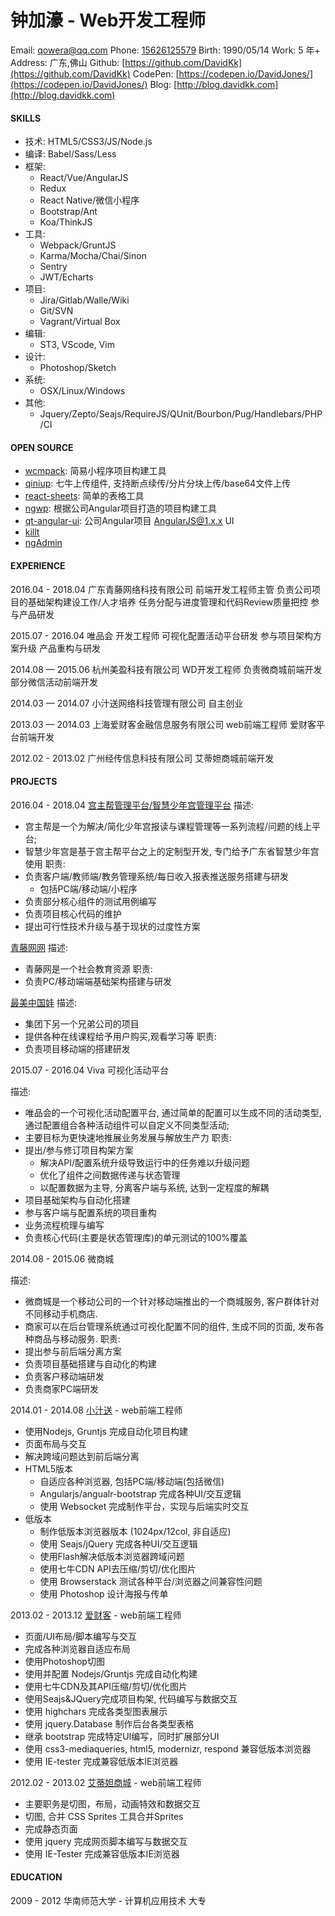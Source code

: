 # 钟加濠 - Web开发工程师

Email:    [qowera@qq.com](mailto:qowera@qq.com)
Phone:    [15626125579](tel:+15626125579)
Birth:    1990/05/14
Work:     5 年+
Address:  广东,佛山
Github:   [https://github.com/DavidKk](https://github.com/DavidKk)
CodePen:  [https://codepen.io/DavidJones/](https://codepen.io/DavidJones/)
Blog:     [http://blog.davidkk.com](http://blog.davidkk.com)


#### SKILLS

- 技术: HTML5/CSS3/JS/Node.js
- 编译: Babel/Sass/Less
- 框架:
  + React/Vue/AngularJS
  + Redux
  + React Native/微信小程序
  + Bootstrap/Ant
  + Koa/ThinkJS
- 工具:
  + Webpack/GruntJS
  + Karma/Mocha/Chai/Sinon
  + Sentry
  + JWT/Echarts
- 项目:
  + Jira/Gitlab/Walle/Wiki
  + Git/SVN
  + Vagrant/Virtual Box
- 编辑:
  + ST3, VScode, Vim
- 设计:
  + Photoshop/Sketch
- 系统:
  + OSX/Linux/Windows
- 其他:
  + Jquery/Zepto/Seajs/RequireJS/QUnit/Bourbon/Pug/Handlebars/PHP/CI


#### OPEN SOURCE

- [wcmpack](https://github.com/DavidKk/wcmpack): 简易小程序项目构建工具
- [qiniup](https://github.com/DavidKk/qiniu-uploader): 七牛上传组件, 支持断点续传/分片分块上传/base64文件上传
- [react-sheets](https://github.com/DavidKk/react-sheets): 简单的表格工具
- [ngwp](https://github.com/DavidKk/ngwp): 根据公司Angular项目打造的项目构建工具
- [qt-angular-ui](https://github.com/61qt/qt-angular-ui): 公司Angular项目 AngularJS@1.x.x UI
- [killt](https://github.com/DavidKk/killt)
- [ngAdmin](https://github.com/DavidKk/ngAdmin)


#### EXPERIENCE

2016.04 - 2018.04
广东青藤网络科技有限公司
前端开发工程师主管
负责公司项目的基础架构建设工作/人才培养
任务分配与进度管理和代码Review质量把控
参与产品研发

2015.07 - 2016.04
唯品会
开发工程师
可视化配置活动平台研发
参与项目架构方案升级
产品重构与研发

2014.08 — 2015.06
杭州美盈科技有限公司
WD开发工程师
负责微商城前端开发
部分微信活动前端开发

2014.03 — 2014.07
小汁送网络科技管理有限公司
自主创业

2013.03 — 2014.03
上海爱财客金融信息服务有限公司
web前端工程师
爱财客平台前端开发

2012.02 - 2013.02
广州经传信息科技有限公司
艾蒂妲商城前端开发


#### PROJECTS
2016.04 - 2018.04
[宫主帮管理平台/智慧少年宫管理平台](https://zhsng.m.61qt.cn/)
描述:
  - 宫主帮是一个为解决/简化少年宫报读与课程管理等一系列流程/问题的线上平台;
  - 智慧少年宫是基于宫主帮平台之上的定制型开发, 专门给予广东省智慧少年宫使用
职责:
  - 负责客户端/教师端/教务管理系统/每日收入报表推送服务搭建与研发
    + 包括PC端/移动端/小程序
  - 负责部分核心组件的测试用例编写
  - 负责项目核心代码的维护
  - 提出可行性技术升级与基于现状的过度性方案

[青藤网网](https://www.61qt.cn/)
描述:
  - 青藤网是一个社会教育资源
职责:
  - 负责PC/移动端端基础架构搭建与研发

[最美中国娃](http://m.zuimeizhongguowa.com)
描述:
  - 集团下另一个兄弟公司的项目
  - 提供各种在线课程给予用户购买,观看学习等
职责:
  - 负责项目移动端的搭建研发


2015.07 - 2016.04
Viva 可视化活动平台

描述:
  - 唯品会的一个可视化活动配置平台, 通过简单的配置可以生成不同的活动类型, 通过配置组合各种活动组件可以自定义不同类型活动;
  - 主要目标为更快速地推展业务发展与解放生产力
职责:
  - 提出/参与修订项目构架方案
    + 解决API/配置系统升级导致运行中的任务难以升级问题
    + 优化了组件之间数据传递与状态管理
    + 以配置数据为主导, 分离客户端与系统, 达到一定程度的解耦
  - 项目基础架构与自动化搭建
  - 参与客户端与配置系统的项目重构
  - 业务流程梳理与编写
  - 负责核心代码(主要是状态管理库)的单元测试的100%覆盖

2014.08 - 2015.06
微商城

描述:
  - 微商城是一个移动公司的一个针对移动端推出的一个商城服务, 客户群体针对不同移动手机商店.
  - 商家可以在后台管理系统通过可视化配置不同的组件, 生成不同的页面, 发布各种商品与移动服务.
职责:
  - 提出参与前后端分离方案
  - 负责项目基础搭建与自动化的构建
  - 负责客户移动端研发
  - 负责商家PC端研发

2014.01 - 2014.08
[小汁送](http://www.xiaozhisong.com) - web前端工程师

- 使用Nodejs, Gruntjs 完成自动化项目构建
- 页面布局与交互
- 解决跨域问题达到前后端分离
- HTML5版本
  - 自适应各种浏览器, 包括PC端/移动端(包括微信)
  - Angularjs/angualr-bootstrap 完成各种UI/交互逻辑
  - 使用 Websocket 完成制作平台，实现与后端实时交互
- 低版本
  - 制作低版本浏览器版本 (1024px/12col, 非自适应)
  - 使用 Seajs/jQuery 完成各种UI/交互逻辑
  - 使用Flash解决低版本浏览器跨域问题
  - 使用七牛CDN API去压缩/剪切/优化图片
  - 使用 Browserstack 测试各种平台/浏览器之间兼容性问题
  - 使用 Photoshop 设计海报与传单

2013.02 - 2013.12
[爱财客](http://www.aicaike.com) - web前端工程师

- 页面/UI布局/脚本编写与交互
- 完成各种浏览器自适应布局
- 使用Photoshop切图
- 使用并配置 Nodejs/Gruntjs 完成自动化构建
- 使用七牛CDN及其API压缩/剪切/优化图片
- 使用Seajs&JQuery完成项目构架, 代码编写与数据交互
- 使用 highchars 完成各类型图表展示
- 使用 jquery.Database 制作后台各类型表格
- 继承 bootstrap 完成特定UI编写，同时扩展部分UI
- 使用 css3-mediaqueries, html5, modernizr, respond 兼容低版本浏览器
- 使用 IE-tester 完成兼容低版本IE浏览器

2012.02 - 2013.02
[艾蒂妲商城](http://www.atido.net) - web前端工程师

- 主要职务是切图，布局，动画特效和数据交互
- 切图, 合并 CSS Sprites 工具合并Sprites
- 完成静态页面
- 使用 jquery 完成网页脚本编写与数据交互
- 使用 IE-Tester 完成兼容低版本IE浏览器


#### EDUCATION
2009 - 2012
华南师范大学 - 计算机应用技术
大专

